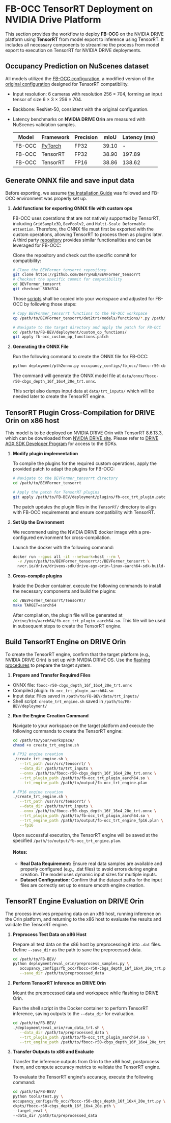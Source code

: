 # FB-OCC TensorRT Deployment on NVIDIA Drive Platform


This section provides the workflow to deploy  **FB-OCC** on the NVIDIA DRIVE platform using **TensorRT** from model export to inference using TensorRT. It includes all necessary components to streamline the process from model export to execution on TensorRT for NVIDIA DRIVE deployments.

## Occupancy Prediction on NuScenes dataset

   All models utilized the [FB-OCC configuration](../occupancy_configs/fb_occ/fbocc-r50-cbgs_depth_16f_16x4_20e_trt.py), a modified version of the [original configuration](../occupancy_configs/fb_occ/fbocc-r50-cbgs_depth_16f_16x4_20e.py) designed for TensorRT compatibility.
   - Input resolution: 6 cameras with resolution 256 × 704, forming an input tensor of size 6 × 3 × 256 × 704.
   - Backbone: ResNet-50, consistent with the original configuration.
   - Latency benchmarks on **NVIDIA DRIVE Orin** are measured with NuScenes validation samples.



      |    Model  |    Framework                  | Precision     | mIoU              |  Latency (ms)   |
      |-----------|-----------|---------------|-------------------|--------------------------------------|
      | FB-OCC|[PyTorch](https://github.com/NVlabs/FB-BEV/tree/main?tab=readme-ov-file#model-zoo)       | FP32          | 39.10             | -                                    |
      | FB-OCC|TensorRT      | FP32          | 38.90             | 197.89                               |
      | FB-OCC|TensorRT      | FP16          | 38.86             | 138.62                               |



## Generate ONNX file and save input data

   Before exporting, we assume [the Installation Guide](../docs/install.md) was followed and FB-OCC environment was properly set up.
   

1. **Add functions for exporting ONNX file with custom ops**
   
   FB-OCC uses operations that are not natively supported by TensorRT, including `GridSample3D`, `BevPoolv2`, and `Multi-Scale Deformable Attention`. Therefore, the ONNX file must first be exported with the custom operations, allowing TensorRT to process them as plugins later. A third party [repository](https://github.com/DerryHub/BEVFormer_tensorrt) provides similar functionalities and can be leveraged for FB-OCC:

   Clone the repository and check out the specific commit for compatibility:
   ```bash
   # Clone the BEVFormer_tensorrt repository
   git clone https://github.com/DerryHub/BEVFormer_tensorrt
   # Checkout the specific commit for compatibility
   cd BEVFormer_tensorrt
   git checkout 303d314
   ```

   Those [scripts](https://github.com/DerryHub/BEVFormer_tensorrt/tree/303d3140c14016047c07f9db73312af364f0dd7c/det2trt/models/functions) shall be copied into your workspace and adjusted for FB-OCC by following those steps:

   ```bash
   # Copy BEVFormer_tensorrt functions to the FB-OCC workspace
   cp /path/to/BEVFormer_tensorrt/det2trt/models/functions/*.py /path/to/FB-BEV/deployment/custom_op_functions/

   # Navigate to the target directory and apply the patch for FB-OCC
   cd /path/to/FB-BEV/deployment/custom_op_functions/
   git apply fb-occ_custom_op_functions.patch
   ```

2. **Generating the ONNX File**

   Run the following command to create the ONNX file for FB-OCC:
   ```bash
   python deployment/pth2onnx.py occupancy_configs/fb_occ/fbocc-r50-cbgs_depth_16f_16x4_20e_trt.py
   ```

   The command will generate the ONNX model file at `data/onnx/fbocc-r50-cbgs_depth_16f_16x4_20e_trt.onnx`.

   This script also dumps input data at `data/trt_inputs/` which will be needed later to create the TensorRT engine.


## TensorRT Plugin Cross-Compilation for DRIVE Orin on x86 host

   This model is to be deployed on NVIDIA DRIVE Orin with TensorRT 8.6.13.3, which can be downloaded from [NVIDIA DRIVE site](https://developer.nvidia.com/drive/downloads). 
   Please refer to [DRIVE AGX SDK Developer Program](https://developer.nvidia.com/drive/agx-sdk-program) for access to the SDKs.
   

1. **Modify plugin implementation**

   To compile the plugins for the required custom operations, apply the provided patch to adapt the plugins for FB-OCC:

   ```bash
   # Navigate to the BEVFormer_tensorrt directory
   cd /path/to/BEVFormer_tensorrt

   # Apply the patch for TensorRT plugins
   git apply /path/to/FB-BEV/deployment/plugins/fb-occ_trt_plugin.patch
   ```
      
   The patch updates the plugin files in the `TensorRT/` directory to align with FB-OCC requirements and ensure compatibility with TensorRT.
         

2. **Set Up the Environment**

   We recommend using the NVIDIA DRIVE docker image with a pre-configured environment for cross-compilation.

   Launch the docker with the following command:
   ```bash
   docker run --gpus all -it --network=host --rm \
     -v /your/path/to/BEVFormer_tensorrt/:/BEVFormer_tensorrt \
     nvcr.io/drive/driveos-sdk/drive-agx-orin-linux-aarch64-sdk-build-x86:6.0.10.0-0009
   ```

3. **Cross-compile plugins**

   Inside the Docker container, execute the following commands to install the necessary components and build the plugins:   
   ```bash
   cd /BEVFormer_tensorrt/TensorRT/
   make TARGET=aarch64
   ```

   After compilation, the plugin file will be generated at `/drive/bin/aarch64/fb-occ_trt_plugin_aarch64.so`. 
   This file will be used in subsequent steps to create the TensorRT engine.

   
## Build TensorRT Engine on DRIVE Orin

To create the TensorRT engine, confirm that the target platform (e.g., NVIDIA DRIVE Orin) is set up with NVIDIA DRIVE OS. 
Use the [flashing procedures](https://developer.nvidia.com/drive/downloads) to prepare the target system.


1. **Prepare and Transfer Required Files**

- ONNX file: `fbocc-r50-cbgs_depth_16f_16x4_20e_trt.onnx`
- Compiled plugin: `fb-occ_trt_plugin_aarch64.so`
- Input data: Files saved in `/path/to/FB-BEV/data/trt_inputs/`
- Shell script: `create_trt_engine.sh` saved in `/path/to/FB-BEV/deployment/`
   

2. **Run the Engine Creation Command** 
   
   Navigate to your workspace on the target platform and execute the following commands to create the TensorRT engine:

   ```bash
   cd /path/to/your/workspace/
   chmod +x create_trt_engine.sh

   # FP32 engine creation 
   ./create_trt_engine.sh \
      --trt_path /usr/src/tensorrt/ \
      --data_dir /path/to/trt_inputs \
      --onnx /path/to/fbocc-r50-cbgs_depth_16f_16x4_20e_trt.onnx \
      --trt_plugin_path /path/to/fb-occ_trt_plugin_aarch64.so \
      --trt_engine_path /path/to/output/fb-occ_trt_engine.plan

   # FP16 engine creation 
   ./create_trt_engine.sh \
      --trt_path /usr/src/tensorrt/ \
      --data_dir /path/to/trt_inputs \
      --onnx /path/to/fbocc-r50-cbgs_depth_16f_16x4_20e_trt.onnx \
      --trt_plugin_path /path/to/fb-occ_trt_plugin_aarch64.so \
      --trt_engine_path /path/to/output/fb-occ_trt_engine_fp16.plan \
      --fp16
   ```

   Upon successful execution, the TensorRT engine will be saved at the specified `/path/to/output/fb-occ_trt_engine.plan`.

   #### **Notes:**

   - **Real Data Requirement:** Ensure real data samples are available and properly configured (e.g., .dat files) to avoid errors during engine creation. The model uses dynamic input sizes for multiple inputs.
   - **Dataset Configuration:** Confirm that the dataset paths for the input files are correctly set up to ensure smooth engine creation.

## TensorRT Engine Evaluation on DRIVE Orin

   The process involves preparing data on an x86 host, running inference on the Orin platform, and returning to the x86 host to evaluate the results and validate the TensorRT engine.

   1. **Preprocess Test Data on x86 Host** 
   
      Prepare all test data on the x86 host by preprocessing it into `.dat` files. Define `--save_dir` as the path to save the preprocessed data.

      ```bash
      cd /path/to/FB-BEV/
      python deployment/eval_orin/preprocess_samples.py \
         occupancy_configs/fb_occ/fbocc-r50-cbgs_depth_16f_16x4_20e_trt.py \
         --save_dir /path/to/preprocessed_data
      ```

   2. **Perform TensorRT Inference on DRIVE Orin**
   
      Mount the preprocessed data and workspace while flashing to DRIVE Orin. 

      Run the shell script in the Docker container to perform TensorRT inference, saving outputs to the `--data_dir` for evaluation.

      ```bash
      cd /path/to/FB-BEV/
      ./deployment/eval_orin/run_data_trt.sh \
         --data_dir /path/to/preprocessed_data \
         --trt_plugin_path /path/to/fb-occ_trt_plugin_aarch64.so \
         --trt_engine_path /path/to/fbocc-r50-cbgs_depth_16f_16x4_20e_trt_orin.engine
      ```

   3. **Transfer Outputs to x86 and Evaluate**
      
      
      Transfer the inference outputs from Orin to the x86 host, postprocess them, and compute accuracy metrics to validate the TensorRT engine.

      To evaluate the TensorRT engine's accuracy, execute the following command:

      ```bash
      cd /path/to/FB-BEV/
      python tools/test.py \
      occupancy_configs/fb_occ/fbocc-r50-cbgs_depth_16f_16x4_20e_trt.py \
      ckpts/fbocc-r50-cbgs_depth_16f_16x4_20e.pth \
      --target_eval \
      --data_dir /path/to/preprocessed_data
      ```
